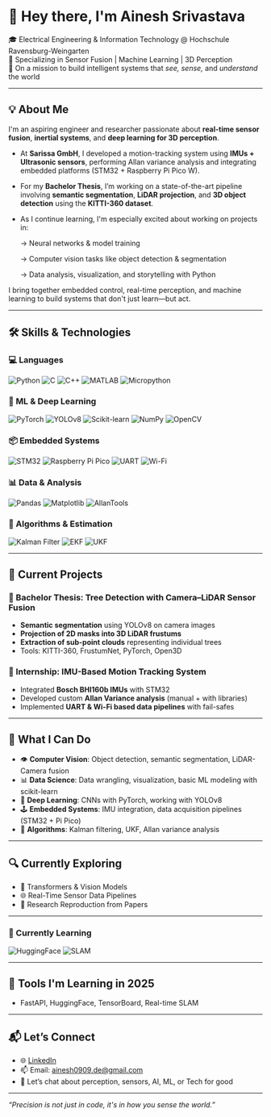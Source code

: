 # 👋 Hey there, I'm Ainesh Srivastava

🎓 Electrical Engineering & Information Technology @ Hochschule Ravensburg-Weingarten  
🔬 Specializing in Sensor Fusion | Machine Learning | 3D Perception  
🚀 On a mission to build intelligent systems that *see, sense,* and *understand* the world

---

## 💡 About Me

I'm an aspiring engineer and researcher passionate about **real-time sensor fusion**, **inertial systems**, and **deep learning for 3D perception**.

- At **Sarissa GmbH**, I developed a motion-tracking system using **IMUs + Ultrasonic sensors**, performing Allan variance analysis and integrating embedded platforms (STM32 + Raspberry Pi Pico W).
- For my **Bachelor Thesis**, I’m working on a state-of-the-art pipeline involving **semantic segmentation**, **LiDAR projection**, and **3D object detection** using the **KITTI-360 dataset**.

- As I continue learning, I'm especially excited about working on projects in:

   -> Neural networks & model training

   -> Computer vision tasks like object detection & segmentation

   -> Data analysis, visualization, and storytelling with Python

I bring together embedded control, real-time perception, and machine learning to build systems that don't just learn—but act.

---

## 🛠️ Skills & Technologies

### 💻 Languages
![Python](https://img.shields.io/badge/Python-3776AB?style=for-the-badge&logo=python&logoColor=white)
![C](https://img.shields.io/badge/C-00599C?style=for-the-badge&logo=c&logoColor=white)
![C++](https://img.shields.io/badge/C++-00599C?style=for-the-badge&logo=c%2B%2B&logoColor=white)
![MATLAB](https://img.shields.io/badge/MATLAB-0076A8?style=for-the-badge&logo=mathworks&logoColor=white)
![Micropython](https://img.shields.io/badge/MicroPython-2C3E50?style=for-the-badge&logo=python&logoColor=white)

### 🧠 ML & Deep Learning
![PyTorch](https://img.shields.io/badge/PyTorch-EE4C2C?style=for-the-badge&logo=pytorch&logoColor=white)
![YOLOv8](https://img.shields.io/badge/YOLOv8-8A2BE2?style=for-the-badge&logo=yolo&logoColor=white)
![Scikit-learn](https://img.shields.io/badge/Scikit--Learn-F7931E?style=for-the-badge&logo=scikit-learn&logoColor=white)
![NumPy](https://img.shields.io/badge/NumPy-013243?style=for-the-badge&logo=numpy&logoColor=white)
![OpenCV](https://img.shields.io/badge/OpenCV-5C3EE8?style=for-the-badge&logo=opencv&logoColor=white)

### 📦 Embedded Systems
![STM32](https://img.shields.io/badge/STM32-03234B?style=for-the-badge&logo=stmicroelectronics&logoColor=white)
![Raspberry Pi Pico](https://img.shields.io/badge/Pico-W-cc0000?style=for-the-badge&logo=raspberrypi&logoColor=white)
![UART](https://img.shields.io/badge/UART-34495E?style=for-the-badge)
![Wi-Fi](https://img.shields.io/badge/Wi--Fi-00A1F1?style=for-the-badge&logo=wi-fi&logoColor=white)

### 📊 Data & Analysis
![Pandas](https://img.shields.io/badge/Pandas-150458?style=for-the-badge&logo=pandas&logoColor=white)
![Matplotlib](https://img.shields.io/badge/Matplotlib-11557C?style=for-the-badge&logo=matplotlib&logoColor=white)
![AllanTools](https://img.shields.io/badge/AllanTools-333333?style=for-the-badge)

### 🧠 Algorithms & Estimation
![Kalman Filter](https://img.shields.io/badge/Kalman%20Filter-2980B9?style=for-the-badge)
![EKF](https://img.shields.io/badge/EKF-16A085?style=for-the-badge)
![UKF](https://img.shields.io/badge/UKF-8E44AD?style=for-the-badge)


---

## 📌 Current Projects

### 🔷 Bachelor Thesis: Tree Detection with Camera–LiDAR Sensor Fusion  
- **Semantic segmentation** using YOLOv8 on camera images  
- **Projection of 2D masks into 3D LiDAR frustums**  
- **Extraction of sub-point clouds** representing individual trees  
- Tools: KITTI-360, FrustumNet, PyTorch, Open3D

### 🔷 Internship: IMU-Based Motion Tracking System  
- Integrated **Bosch BHI160b IMUs** with STM32  
- Developed custom **Allan Variance analysis** (manual + with libraries)  
- Implemented **UART & Wi-Fi based data pipelines** with fail-safes  

---

## 💼 What I Can Do

- 👁️ **Computer Vision**: Object detection, semantic segmentation, LiDAR-Camera fusion
- 📊 **Data Science**: Data wrangling, visualization, basic ML modeling with scikit-learn
- 🧠 **Deep Learning**: CNNs with PyTorch, working with YOLOv8
- 🕹️ **Embedded Systems**: IMU integration, data acquisition pipelines (STM32 + Pi Pico)
- 🔧 **Algorithms**: Kalman filtering, UKF, Allan variance analysis


---
## 🔍 Currently Exploring
- 🧠 Transformers & Vision Models
- 🌐 Real-Time Sensor Data Pipelines
- 🧪 Research Reproduction from Papers
---
### 🧪 Currently Learning
![HuggingFace](https://img.shields.io/badge/HuggingFace-FFD21F?style=for-the-badge&logo=huggingface&logoColor=black)
![SLAM](https://img.shields.io/badge/SLAM-1ABC9C?style=for-the-badge)


---
## 🎯 Tools I'm Learning in 2025
- FastAPI, HuggingFace, TensorBoard, Real-time SLAM
---



## 📬 Let’s Connect

- 🌐 [LinkedIn](https://www.linkedin.com/in/aineshsrivastava)
- 📫 Email: ainesh0909.de@gmail.com  
- 🧠 Let’s chat about perception, sensors, AI, ML, or Tech for good

---

_“Precision is not just in code, it's in how you sense the world.”_


<!---
baadshah-sri/baadshah-sri is a ✨ special ✨ repository because its `README.md` (this file) appears on your GitHub profile.
You can click the Preview link to take a look at your changes.
--->
